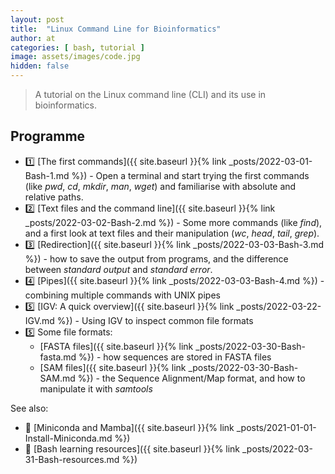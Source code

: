```yaml
---
layout: post
title:  "Linux Command Line for Bioinformatics"
author: at
categories: [ bash, tutorial ]
image: assets/images/code.jpg
hidden: false
---
```


> A tutorial on the Linux command line (CLI) and its use in bioinformatics.



## Programme

- :one: [The first commands]({{ site.baseurl }}{% link _posts/2022-03-01-Bash-1.md %}) - Open a terminal and start trying the first commands (like *pwd*, *cd*, *mkdir*, *man*, *wget*) and familiarise with absolute and relative paths.
- :two: [Text files and the command line]({{ site.baseurl }}{% link _posts/2022-03-02-Bash-2.md %}) - Some more commands (like *find*), and a first look at text files and their manipulation (*wc*, *head*, *tail*, *grep*).
- :three: [Redirection]({{ site.baseurl }}{% link _posts/2022-03-03-Bash-3.md %}) - how to save the output from programs, and the difference between *standard output* and *standard error*.
- :four: [Pipes]({{ site.baseurl }}{% link _posts/2022-03-03-Bash-4.md %}) - combining multiple commands with UNIX pipes
- :five: [IGV: A quick overview]({{ site.baseurl }}{% link _posts/2022-03-22-IGV.md %}) - Using IGV to inspect common file formats
- :five: Some file formats:
  - [FASTA files]({{ site.baseurl }}{% link _posts/2022-03-30-Bash-fasta.md %}) - how sequences are stored in FASTA files
  -  [SAM files]({{ site.baseurl }}{% link _posts/2022-03-30-Bash-SAM.md %}) - the Sequence Alignment/Map format, and how to manipulate it with *samtools*

See also:
- :page_with_curl: [Miniconda and Mamba]({{ site.baseurl }}{% link _posts/2021-01-01-Install-Miniconda.md %})
- :book: [Bash learning resources]({{ site.baseurl }}{% link _posts/2022-03-31-Bash-resources.md %})